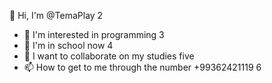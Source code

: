 👋 Hi, I'm @TemaPlay
2
- 👀 I'm interested in programming
3
- 🌱 I'm in school now
4
- 💞️ I want to collaborate on my studies
five
- 📫 How to get to me through the number +99362421119
6

<!---
TemaPlay/TemaPlay is a ✨ special ✨ repository because its `README.md` (this file) appears on your GitHub profile.
You can click the Preview link to take a look at your changes.
--->
